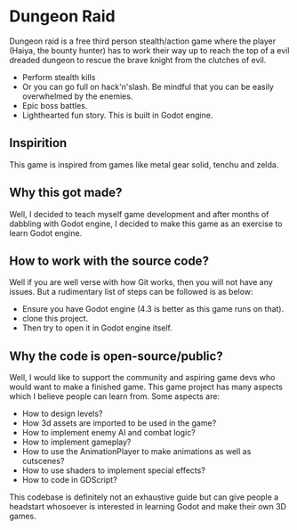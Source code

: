 # Dungeon Raid
Dungeon raid is a free third person stealth/action game where the player (Haiya, the bounty hunter) has to work their way up to reach the top of a evil dreaded dungeon to rescue the brave knight from the clutches of evil.
* Perform stealth kills
* Or you can go full on hack'n'slash. Be mindful that you can be easily overwhelmed by the enemies.
* Epic boss battles.
* Lighthearted fun story.
This is built in Godot engine.

## Inspirition
This game is inspired from games like metal gear solid, tenchu and zelda.

## Why this got made?
Well, I decided to teach myself game development and after months of dabbling with Godot engine, I decided to make this game as an exercise to learn Godot engine.

## How to work with the source code?
Well if you are well verse with how Git works, then you will not have any issues. But a rudimentary list of steps can be followed is as below:
* Ensure you have Godot engine (4.3 is better as this game runs on that).
* clone this project.
* Then try to open it in Godot engine itself.

## Why the code is open-source/public?
Well, I would like to support the community and aspiring game devs who would want to make a finished game. This game project has many aspects which I believe people can learn from. Some aspects are:
* How to design levels?
* How 3d assets are imported to be used in the game?
* How to implement enemy AI and combat logic?
* How to implement gameplay?
* How to use the AnimationPlayer to make animations as well as cutscenes?
* How to use shaders to implement special effects?
* How to code in GDScript?

This codebase is definitely not an exhaustive guide but can give people a headstart whosoever is interested in learning Godot and make their own 3D games.
